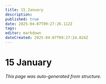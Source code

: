 ```yaml
---
title: 15_January
description: 
published: true
date: 2025-04-07T09:27:26.112Z
tags: 
editor: markdown
dateCreated: 2025-04-07T09:27:24.024Z
---
```


# 15 January

*This page was auto-generated from structure.*